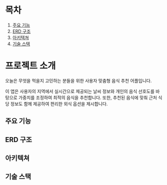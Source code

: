 # 목차


1. [주요 기능](#주요-기능)
2. [ERD 구조](#erd-구조)
3. [아키텍쳐](#아키텍쳐)
4. [기술 스택](#기술-스택)


# 프로젝트 소개

오늘은 무엇을 먹을지 고민하는 분들을 위한 사용자 맞춤형 음식 추천 어플입니다.

이 앱은 사용자의 지역에서 실시간으로 제공되는 날씨 정보와 개인의 음식 선호도를 바탕으로 가중치를 조정하여 최적의 음식을 추천합니다. 또한, 추천된 음식에 맞춰 근처 식당 정보도 함께 제공하여 편리한 외식 옵션을 제시합니다.


## 주요 기능



## ERD 구조



## 아키텍쳐



## 기술 스택

